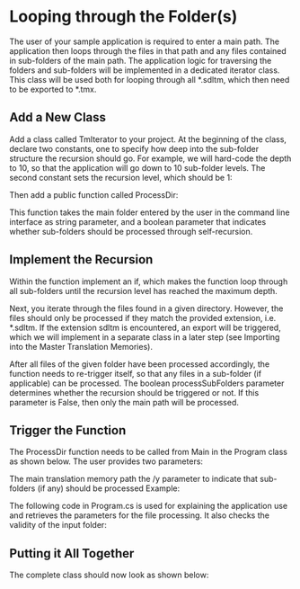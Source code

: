 Looping through the Folder(s)
====
The user of your sample application is required to enter a main path. The application then loops through the files in that path and any files contained in sub-folders of the main path. The application logic for traversing the folders and sub-folders will be implemented in a dedicated iterator class. This class will be used both for looping through all *.sdltm, which then need to be exported to *.tmx.

Add a New Class
-----
Add a class called TmIterator to your project. At the beginning of the class, declare two constants, one to specify how deep into the sub-folder structure the recursion should go. For example, we will hard-code the depth to 10, so that the application will go down to 10 sub-folder levels. The second constant sets the recursion level, which should be 1:

Then add a public function called ProcessDir:

This function takes the main folder entered by the user in the command line interface as string parameter, and a boolean parameter that indicates whether sub-folders should be processed through self-recursion.

Implement the Recursion
----

Within the function implement an if, which makes the function loop through all sub-folders until the recursion level has reached the maximum depth.

Next, you iterate through the files found in a given directory. However, the files should only be processed if they match the provided extension, i.e. *.sdltm. If the extension sdltm is encountered, an export will be triggered, which we will implement in a separate class in a later step (see Importing into the Master Translation Memories).

After all files of the given folder have been processed accordingly, the function needs to re-trigger itself, so that any files in a sub-folder (if applicable) can be processed. The boolean processSubFolders parameter determines whether the recursion should be triggered or not. If this parameter is False, then only the main path will be processed.

Trigger the Function
-----
The ProcessDir function needs to be called from Main in the Program class as shown below. The user provides two parameters:

The main translation memory path
the /y parameter to indicate that sub-folders (if any) should be processed
Example:

The following code in Program.cs is used for explaining the application use and retrieves the parameters for the file processing. It also checks the validity of the input folder:

Putting it All Together
-----
The complete class should now look as shown below: